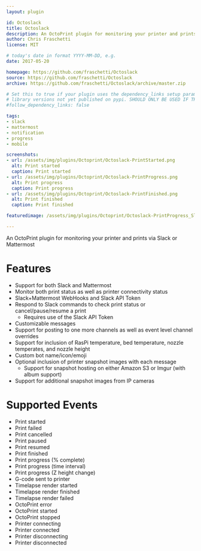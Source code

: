 ```yaml
---
layout: plugin

id: Octoslack
title: Octoslack
description: An OctoPrint plugin for monitoring your printer and prints via Slack or Mattermost
author: Chris Fraschetti
license: MIT

# today's date in format YYYY-MM-DD, e.g.
date: 2017-05-20

homepage: https://github.com/fraschetti/Octoslack
source: https://github.com/fraschetti/Octoslack
archive: https://github.com/fraschetti/Octoslack/archive/master.zip

# Set this to true if your plugin uses the dependency_links setup parameter to include
# library versions not yet published on pypi. SHOULD ONLY BE USED IF THERE IS NO OTHER OPTION!
#follow_dependency_links: false

tags:
- slack
- mattermost
- notification
- progress
- mobile

screenshots:
- url: /assets/img/plugins/Octoprint/Octoslack-PrintStarted.png
  alt: Print started
  caption: Print started
- url: /assets/img/plugins/Octoprint/Octoslack-PrintProgress.png
  alt: Print progress
  caption: Print progress
- url: /assets/img/plugins/Octoprint/Octoslack-PrintFinished.png
  alt: Print finished
  caption: Print finished

featuredimage: /assets/img/plugins/Octoprint/Octoslack-PrintProgress_SlackOnly.png

---
```



An OctoPrint plugin for monitoring your printer and prints via Slack or Mattermost

# Features #
 - Support for both Slack and Mattermost
 - Monitor both print status as well as printer connectivity status
 - Slack+Mattermost WebHooks and Slack API Token
 - Respond to Slack commands to check print status or cancel/pause/resume a print
     - Requires use of the Slack API Token
 - Customizable messages
 - Support for posting to one more channels as well as event level channel overrides
 - Support for inclusion of RasPi temperature, bed temperature, nozzle temperates, and nozzle height
 - Custom bot name/icon/emoji
 - Optional inclusion of printer snapshot images with each message
     - Support for snapshot hosting on either Amazon S3 or Imgur (with album support)
 - Support for additional snapshot images from IP cameras

# Supported Events #
 - Print started
 - Print failed
 - Print cancelled
 - Print paused
 - Print resumed
 - Print finished
 - Print progress (% complete)
 - Print progress (time interval)
 - Print progress (Z height change)
 - G-code sent to printer
 - Timelapse render started
 - Timelapse render finished
 - Timelapse render failed
 - OctoPrint error
 - OctoPrint started
 - OctoPrint stopped
 - Printer connecting
 - Printer connected
 - Printer disconnecting
 - Printer disconnected

